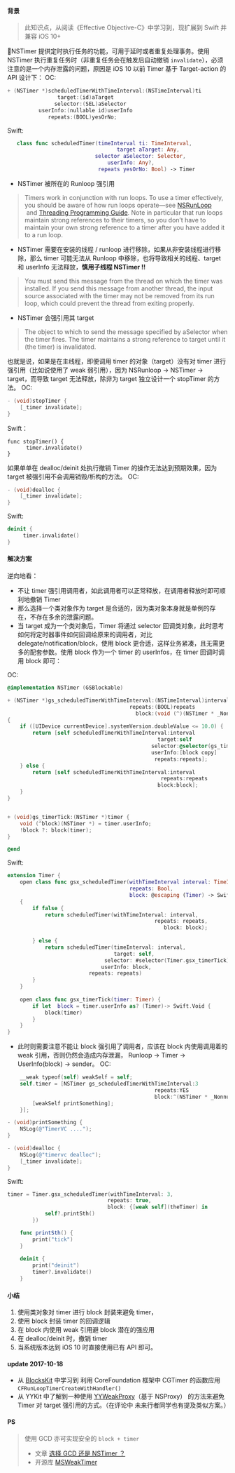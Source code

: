 #### 背景
> 此知识点，从阅读《Effective Objective-C》中学习到，现扩展到 Swift 并兼容 iOS 10+

NSTimer 提供定时执行任务的功能，可用于延时或者重复处理事务。使用 NSTimer 执行重复任务时（非重复任务会在触发后自动撤销 ```invalidate```），必须注意的是一个内存泄露的问题，原因是 iOS 10 以前 Timer 基于 Target-action 的 API 设计下：
OC:
```Objective-C
+ (NSTimer *)scheduledTimerWithTimeInterval:(NSTimeInterval)ti 
                target:(id)aTarget
               selector:(SEL)aSelector 
          userInfo:(nullable id)userInfo
             repeats:(BOOL)yesOrNo;
```
Swift:
```Swift
   class func scheduledTimer(timeInterval ti: TimeInterval, 
                                   target aTarget: Any, 
                            selector aSelector: Selector, 
                                userInfo: Any?,
                             repeats yesOrNo: Bool) -> Timer
```

- NSTimer 被所在的 Runloop 强引用
> Timers work in conjunction with run loops. To use a timer effectively, you should be aware of how run loops operate—see [NSRunLoop
](apple-reference-documentation://hclPs8uY7g) and [Threading Programming Guide](https://developer.apple.com/library/etc/redirect/xcode/content/1189/documentation/Cocoa/Conceptual/Multithreading/Introduction/Introduction.html#//apple_ref/doc/uid/10000057i). Note in particular that run loops maintain strong references to their timers, so you don’t have to maintain your own strong reference to a timer after you have added it to a run loop.
- NSTimer 需要在安装的线程 / runloop 进行移除，如果从非安装线程进行移除，那么 timer 可能无法从 Runloop 中移除，也将导致相关的线程、target 和 userInfo 无法释放，**慎用子线程 NSTimer !!**
>You must send this message from the thread on which the timer was installed. If you send this message from another thread, the input source associated with the timer may not be removed from its run loop, which could prevent the thread from exiting properly.

- NSTimer 会强引用其 target

> The object to which to send the message specified by aSelector when the timer fires. The timer maintains a strong reference to target until it (the timer) is invalidated.


也就是说，如果是在主线程，即便调用 timer 的对象（target）没有对 timer 进行强引用（比如说使用了 weak 弱引用），因为 NSRunloop -> NSTimer -> target，而导致 target 无法释放，除非为 target 独立设计一个 stopTimer 的方法。
OC:
```Objective-C
- (void)stopTimer {
    [_timer invalidate];
}
```
Swift：
```
func stopTimer() {
      timer.invalidate()
}
```
如果单单在 dealloc/deinit 处执行撤销 Timer 的操作无法达到预期效果，因为 target 被强引用不会调用销毁/析构的方法。
OC:
```Objective-C
- (void)dealloc {
    [_timer invalidate];
}
```
Swift:
```Swift
deinit {
     timer.invalidate()
}
```

#### 解决方案

逆向地看：
- 不让 timer 强引用调用者，如此调用者可以正常释放，在调用者释放时即可顺利地撤销 Timer
- 那么选择一个类对象作为 target 是合适的，因为类对象本身就是单例的存在，不存在多余的泄露问题。
- 当 target 成为一个类对象后，Timer 将通过 selector 回调类对象，此时思考如何将定时器事件如何回调给原来的调用者，对比 delegate/notification/block，使用 block 更合适，这样业务紧凑，且无需更多的配套参数。使用 block 作为一个 timer 的 userInfos，在 timer 回调时调用 block 即可：

OC:
```Objective-C
@implementation NSTimer (GSBlockable)

+ (NSTimer *)gs_scheduledTimerWithTimeInterval:(NSTimeInterval)interval
                                       repeats:(BOOL)repeats
                                         block:(void (^)(NSTimer * _Nonnull))block
{
    if ([UIDevice currentDevice].systemVersion.doubleValue <= 10.0) {
        return [self scheduledTimerWithTimeInterval:interval
                                                target:self
                                              selector:@selector(gs_timerTick:)
                                              userInfo:[block copy]
                                               repeats:repeats];
    } else {
        return [self scheduledTimerWithTimeInterval:interval
                                                 repeats:repeats 
                                                block:block];
    }
}


+ (void)gs_timerTick:(NSTimer *)timer {
    void (^block)(NSTimer *) = timer.userInfo;
    !block ?: block(timer);
}

@end

```
Swift:
```Swift
extension Timer {
    open class func gsx_scheduledTimer(withTimeInterval interval: TimeInterval,
                                       repeats: Bool,
                                       block: @escaping (Timer) -> Swift.Void) -> Timer
    {
        if false {
            return scheduledTimer(withTimeInterval: interval,
                                               repeats: repeats, 
                                                  block: block);
            
        } else {
            return scheduledTimer(timeInterval: interval, 
                                  target: self,
                               selector: #selector(Timer.gsx_timerTick), 
                              userInfo: block, 
                          repeats: repeats)
        }
    }
    
    open class func gsx_timerTick(timer: Timer) {
        if let  block = timer.userInfo as? (Timer)-> Swift.Void {
            block(timer)
        }
    }
}
```

- 此时则需要注意不能让 block 强引用了调用者，应该在 block 内使用调用着的 weak 引用，否则仍然会造成内存泄漏， Runloop -> Timer -> UserInfo(block) -> sender。
OC:
```Objective-C
    __weak typeof(self) weakSelf = self;
    self.timer = [NSTimer gs_scheduledTimerWithTimeInterval:3 
                                               repeats:YES
                                               block:^(NSTimer * _Nonnull timer) {
        [weakSelf printSomething];
    }];

- (void)printSomething {
    NSLog(@"TimerVC ....");
}

- (void)dealloc {
    NSLog(@"timervc dealloc");
    [_timer invalidate];
}

```

Swift:
```Swift
timer = Timer.gsx_scheduledTimer(withTimeInterval: 3, 
                                repeats: true, 
                                block: {[weak self](theTimer) in
            self?.printSth()
        })

    func printSth() {
        print("tick")
    }
    
    deinit {
        print("deinit")
        timer?.invalidate()
    }
```


#### 小结
1. 使用类对象对 timer 进行 block 封装来避免 timer，
2. 使用 block 封装 timer 的回调逻辑
3. 在 block 内使用 weak 引用避 block 潜在的强应用
4. 在 dealloc/deinit 时，撤销 timer
5. 当系统版本达到 iOS 10 时直接使用已有 API 即可。

#### update 2017-10-18
- 从 [BlocksKit](https://github.com/BlocksKit/BlocksKit/blob/52671356f157fd76012bfe734bd99b5da1e8db07/BlocksKit/Core/NSTimer%2BBlocksKit.m) 中学习到 利用 CoreFoundation 框架中 CGTimer 的函数应用 ```CFRunLoopTimerCreateWithHandler()```
- 从 YYKit 中了解到一种使用 [YYWeakProxy](https://github.com/ibireme/YYKit/blob/3869686e0e560db0b27a7140188fad771e271508/YYKit/Utility/YYWeakProxy.m)（基于 NSProxy） 的方法来避免 Timer 对 target 强引用的方式。（在评论中 未来行者同学也有提及类似方案。）

#### PS
> 使用 GCD 亦可实现安全的 ```block + timer```
> - 文章 [选择 GCD 还是 NSTimer ？](http://www.jianshu.com/p/0c050af6c5ee) 
>- 开源库 [MSWeakTimer](https://github.com/mindsnacks/MSWeakTimer)
